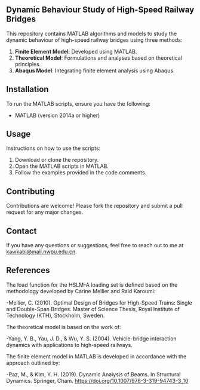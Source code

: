 ## Dynamic Behaviour Study of High-Speed Railway Bridges  

This repository contains MATLAB algorithms and models to study the dynamic behaviour of high-speed railway bridges using three methods:  

1. **Finite Element Model**: Developed using MATLAB.  
2. **Theoretical Model**: Formulations and analyses based on theoretical principles.  
3. **Abaqus Model**: Integrating finite element analysis using Abaqus.  

## Installation  

To run the MATLAB scripts, ensure you have the following:  
- MATLAB (version 2014a or higher)  

## Usage  

Instructions on how to use the scripts:  
1. Download or clone the repository.  
2. Open the MATLAB scripts in MATLAB.  
3. Follow the examples provided in the code comments.  

## Contributing  

Contributions are welcome! Please fork the repository and submit a pull request for any major changes.  

## Contact  

If you have any questions or suggestions, feel free to reach out to me at [kawkabi@mail.nwpu.edu.cn](mailto:kawkabi@mail.nwpu.edu.cn).

## References
The load function for the HSLM-A loading set is defined based on the methodology developed by Carine Mellier and Raid Karoumi:

-Mellier, C. (2010). Optimal Design of Bridges for High-Speed Trains: Single and Double-Span Bridges. Master of Science Thesis, Royal Institute of Technology (KTH), Stockholm, Sweden.

The theoretical model is based on the work of:

-Yang, Y. B., Yau, J. D., & Wu, Y. S. (2004). Vehicle-bridge interaction dynamics with applications to high-speed railways.

The finite element model in MATLAB is developed in accordance with the approach outlined by:

-Paz, M., & Kim, Y. H. (2019). Dynamic Analysis of Beams. In Structural Dynamics. Springer, Cham. https://doi.org/10.1007/978-3-319-94743-3_10
